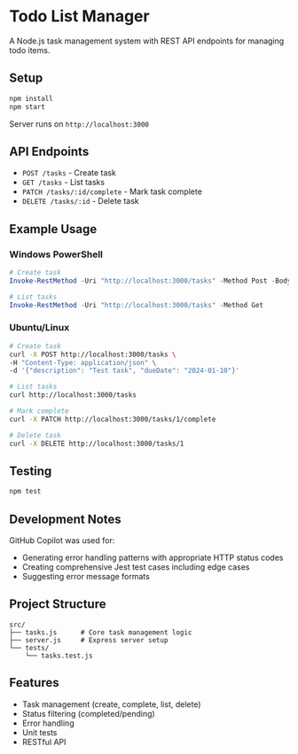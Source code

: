 # Todo List Manager

A Node.js task management system with REST API endpoints for managing todo items.

## Setup

```bash
npm install
npm start
```

Server runs on `http://localhost:3000`

## API Endpoints

- `POST /tasks` - Create task
- `GET /tasks` - List tasks
- `PATCH /tasks/:id/complete` - Mark task complete
- `DELETE /tasks/:id` - Delete task

## Example Usage

### Windows PowerShell
```powershell
# Create task
Invoke-RestMethod -Uri "http://localhost:3000/tasks" -Method Post -Body '{"description": "Test task", "dueDate": "2024-01-10"}' -ContentType "application/json"

# List tasks
Invoke-RestMethod -Uri "http://localhost:3000/tasks" -Method Get
```

### Ubuntu/Linux
```bash
# Create task
curl -X POST http://localhost:3000/tasks \
-H "Content-Type: application/json" \
-d '{"description": "Test task", "dueDate": "2024-01-10"}'

# List tasks
curl http://localhost:3000/tasks

# Mark complete
curl -X PATCH http://localhost:3000/tasks/1/complete

# Delete task
curl -X DELETE http://localhost:3000/tasks/1
```

## Testing

```bash
npm test
```

## Development Notes

GitHub Copilot was used for:
- Generating error handling patterns with appropriate HTTP status codes
- Creating comprehensive Jest test cases including edge cases
- Suggesting error message formats

## Project Structure

```
src/
├── tasks.js      # Core task management logic
├── server.js     # Express server setup
└── tests/
    └── tasks.test.js
```

## Features

- Task management (create, complete, list, delete)
- Status filtering (completed/pending)
- Error handling
- Unit tests
- RESTful API
